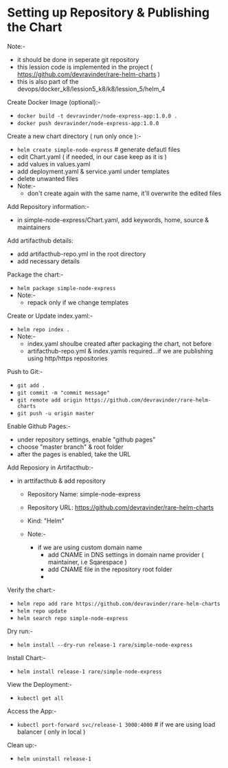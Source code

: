 # Setting up Repository & Publishing the Chart
Note:- 
  - it should be done in seperate git repository
  - this lession code is implemented in the project ( https://github.com/devravinder/rare-helm-charts )
  - this is also part of the devops/docker_k8/lession5_k8/k8/lession_5/helm_4


Create Docker Image (optional):-
  - `docker build -t devravinder/node-express-app:1.0.0 .`
  - `docker push devravinder/node-express-app:1.0.0`

Create a new chart directory ( run only once ):-
  - `helm create simple-node-express`  # generate defautl files
  - edit Chart.yaml ( if needed, in our case keep as it is )
  - add values in values.yaml
  - add deployment.yaml & service.yaml under templates
  - delete unwanted files
  - Note:-
     - don't create again with the same name, it'll overwrite the edited files

Add Repository information:-
  - in simple-node-express/Chart.yaml, add keywords, home, source & maintainers
   
Add artifacthub details:   
  - add artifacthub-repo.yml in the root directory
  - add necessary details



Package the chart:-
 - `helm package simple-node-express`
 - Note:-
    - repack only if we change templates

Create or Update index.yaml:-
  - `helm repo index .`
  - Note:-
     - index.yaml shoulbe created after packaging the chart, not before
     - artifacthub-repo.yml & index.yamls required...if we are publishing using http/https repositories
  


Push to Git:-
  - `git add .`
  - `git commit -m "commit message"`
  - `git remote add origin https://github.com/devravinder/rare-helm-charts`
  - `git push -u origin master`

Enable Github Pages:-
  - under repository settings, enable "github pages"
  - choose "master branch" & root folder
  - after the pages is enabled, take the URL

Add Reposiory in Artifacthub:-
  - in arttifacthub & add repository
     - Repository Name: simple-node-express
     - Repository URL: https://github.com/devravinder/rare-helm-charts
     - Kind: "Helm"

     - Note:-
       - if we are using custom domain name
          - add CNAME in DNS settings in domain name provider ( maintainer, i.e Sqarespace )
          - add CNAME file in the repository root folder
          - 

Verify the chart:-
  - `helm repo add rare https://github.com/devravinder/rare-helm-charts`
  - `helm repo update`
  - `helm search repo simple-node-express`

Dry run:-
 - `helm install --dry-run release-1 rare/simple-node-express`

Install Chart:-
 - `helm install release-1 rare/simple-node-express`

View the Deployment:-
 - `kubectl get all`


Access the App:-
 - `kubectl port-forward svc/release-1 3000:4000` # if we are using load balancer ( only in local )


Clean up:-
 - `helm uninstall release-1` 
